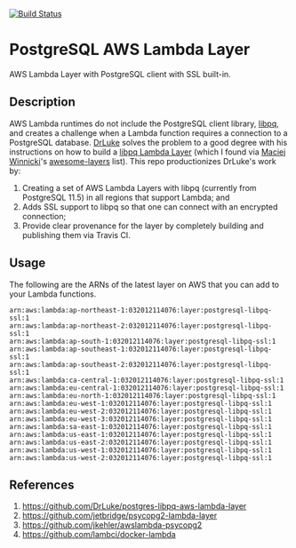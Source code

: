 [![Build Status](https://travis-ci.org/sans-servers/aws-lambda-layer-libpq-ssl.svg?branch=master)](https://travis-ci.org/sans-servers/aws-lambda-layer-libpq-ssl)

# PostgreSQL AWS Lambda Layer

AWS Lambda Layer with PostgreSQL client with SSL built-in.


## Description

AWS Lambda runtimes do not include the PostgreSQL client library, [libpq](https://www.postgresql.org/docs/11/libpq.html), and creates a challenge when a Lambda function requires a connection to a PostgreSQL database.  [DrLuke](https://github.com/DrLuke) solves the problem to a good degree with his instructions on how to build a [libpq Lambda Layer](https://github.com/DrLuke/postgres-libpq-aws-lambda-layer) (which I found via [Maciej Winnicki](https://github.com/mthenw)'s [awesome-layers](https://github.com/mthenw/awesome-layers) list).  This repo productionizes DrLuke's work by:

1. Creating a set of AWS Lambda Layers with libpq (currently from PostgreSQL 11.5) in all regions that support Lambda; and
1. Adds SSL support to libpq so that one can connect with an encrypted connection;
1. Provide clear provenance for the layer by completely building and publishing them via Travis CI.

## Usage

The following are the ARNs of the latest layer on AWS that you can add to your Lambda functions.

```
arn:aws:lambda:ap-northeast-1:032012114076:layer:postgresql-libpq-ssl:1
arn:aws:lambda:ap-northeast-2:032012114076:layer:postgresql-libpq-ssl:1
arn:aws:lambda:ap-south-1:032012114076:layer:postgresql-libpq-ssl:1
arn:aws:lambda:ap-southeast-1:032012114076:layer:postgresql-libpq-ssl:1
arn:aws:lambda:ap-southeast-2:032012114076:layer:postgresql-libpq-ssl:1
arn:aws:lambda:ca-central-1:032012114076:layer:postgresql-libpq-ssl:1
arn:aws:lambda:eu-central-1:032012114076:layer:postgresql-libpq-ssl:1
arn:aws:lambda:eu-north-1:032012114076:layer:postgresql-libpq-ssl:1
arn:aws:lambda:eu-west-1:032012114076:layer:postgresql-libpq-ssl:1
arn:aws:lambda:eu-west-2:032012114076:layer:postgresql-libpq-ssl:1
arn:aws:lambda:eu-west-3:032012114076:layer:postgresql-libpq-ssl:1
arn:aws:lambda:sa-east-1:032012114076:layer:postgresql-libpq-ssl:1
arn:aws:lambda:us-east-1:032012114076:layer:postgresql-libpq-ssl:1
arn:aws:lambda:us-east-2:032012114076:layer:postgresql-libpq-ssl:1
arn:aws:lambda:us-west-1:032012114076:layer:postgresql-libpq-ssl:1
arn:aws:lambda:us-west-2:032012114076:layer:postgresql-libpq-ssl:1
```

## References

1. https://github.com/DrLuke/postgres-libpq-aws-lambda-layer
1. https://github.com/jetbridge/psycopg2-lambda-layer
1. https://github.com/jkehler/awslambda-psycopg2
1. https://github.com/lambci/docker-lambda
